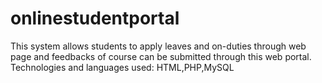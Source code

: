 # onlinestudentportal
This system allows students to apply leaves and on-duties through web page and feedbacks of course can be submitted through this web portal. Technologies and languages used: HTML,PHP,MySQL
